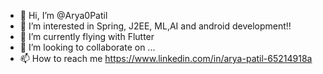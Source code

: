 - 👋 Hi, I’m @Arya0Patil
- 👀 I’m interested in Spring, J2EE, ML,AI and android development!!
- 🌱 I’m currently flying with Flutter
- 💞️ I’m looking to collaborate on ...
- 📫 How to reach me https://www.linkedin.com/in/arya-patil-65214918a

<!---
Arya0Patil/Arya0Patil is a ✨ special ✨ repository because its `README.md` (this file) appears on your GitHub profile.
You can click the Preview link to take a look at your changes.
--->
